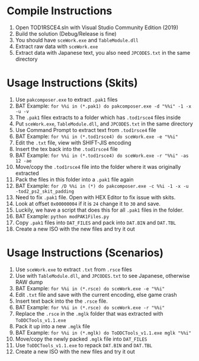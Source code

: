 # Compile Instructions
1. Open TOD1RSCE4.sln with Visual Studio Community Edition (2019)
1. Build the solution (Debug/Release is fine)
1. You should have `sceWork.exe` and `TableModule.dll`
1. Extract raw data with `sceWork.exe`
1. Extract data with Japanese text, you also need `JPCODES.txt` in the same directory

# Usage Instructions (Skits)
1. Use `pakcomposer.exe` to extract `.pak1` files
1. BAT Example: `for %%i in (*.pak1) do pakcomposer.exe -d "%%i" -1 -x -u -v`
1. The `.pak1` filex extracts to a folder which has `.tod1rsce4` files inside
1. Put `sceWork.exe`, `TableModule.dll`, and `JPCODES.txt` in the same directory
1. Use Command Prompt to extract text from `.tod1rsce4` file
1. BAT Example: `for %%i in (*.tod1rsce4) do sceWork.exe -e "%%i"`
1. Edit the `.txt` file, view with SHIFT-JIS encoding
1. Insert the tex back into the `.tod1rsce4` file
1. BAT Example: `for %%i in (*.tod1rsce4) do sceWork.exe -r "%%i" -as 12 -ae`
1. Move/copy the `.tod1rsce4` file into the folder where it was originally extracted
1. Pack the files in this folder into a `.pak1` file again
1. BAT Example: `for /D %%i in (*) do pakcomposer.exe -c %%i -1 -x -u -tod2_ps2_skit_padding`
1. Need to fix `.pak1` file.  Open with HEX Editor to fix issue with skits.
1. Look at offset `0x00000004` if it is `24` change it to `30` and save.
1. Luckily, we have a script that does this for all `.pak1` files in the folder.
1. BAT Example: `python modPAK1Files.py`
1. Copy `.pak1` files into `DAT_FILES` and pack into `DAT.BIN` and `DAT.TBL`
1. Create a new ISO with the new files and try it out

# Usage Instructions (Scenarios)
1. Use `sceWork.exe` to extract `.txt` from `.rsce` files
1. Use with `TableModule.dll`, and `JPCODES.txt` to see Japanese, otherwise RAW dump
1. BAT Example: `for %%i in (*.rsce) do sceWork.exe -e "%%i"`
1. Edit `.txt` file and save with the current encoding, else game crash
1. Insert text back into the the `.rsce` file.
1. BAT Example: `for %%i in (*.rsce) do sceWork.exe -r "%%i"`
1. Replace the `.rsce` in the `.mglk` folder that was extracted with `ToDDCTools_v1.1.exe`
1. Pack it up into a new `.mglk` file
1. BAT Example: `for %%i in (*.mglk) do ToDDCTools_v1.1.exe mglk "%%i"`
1. Move/copy the newly packed `.mglk` file into `DAT_FILES`
1. Use `ToDDCTools_v1.1.exe` to repack `DAT.BIN` and `DAT.TBL`
1. Create a new ISO with the new files and try it out
